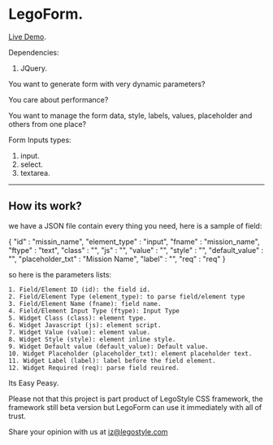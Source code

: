 LegoForm.
=============

[Live Demo](http://islamzatary.com/projects/legoform/lego_form.html).

Dependencies:

1. JQuery.


You want to generate form with very dynamic parameters?

You care about performance?

You want to manage the form data, style, labels, values, placeholder and others from one place?

Form Inputs types:

1. input.
2. select.
3. textarea.
----------

	
How its work?
----------

we have a JSON file contain every thing you need, here is a sample of field:

{
	"id" : "missin_name",
	"element_type" : "input",
	"fname" : "mission_name",
	"ftype" :  "text",
	"class" : "",
	"js" : "",
	"value" : "",
	"style" : "",
	"default_value" : "",
	"placeholder_txt" : "Mission Name",
	"label" : "",
	"req" : "req"
}

so here is the parameters lists:

	1. Field/Element ID (id): the field id.
	2. Field/Element Type (element_type): to parse field/element type
	3. Field/Element Name (fname): field name.
	4. Field/Element Input Type (ftype): Input Type
	5. Widget Class (class): element type.
	6. Widget Javascript (js): element script.
	7. Widget Value (value): element value.
	8. Widget Style (style): element inline style.
	9. Widget Default value (default_value): Default value.
	10. Widget Placeholder (placeholder_txt): element placeholder text.
	11. Widget Label (label): label before the field element.
	12. Widget Required (req): parse field reuired.
	
Its Easy Peasy.

Please not that this project is part product of LegoStyle CSS framework, the framework still beta version but LegoForm can use it immediately with all of trust.

Share your opinion with us at iz@legostyle.com
